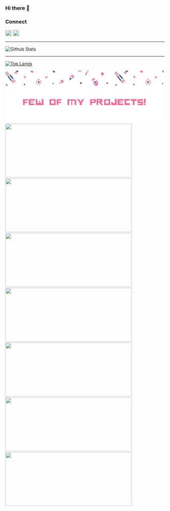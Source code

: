 ### Hi there 👋
### Connect 

<a href="https://www.linkedin.com/in/ajith-kumar-p-m-43aa42192/"><img src = "https://avatars3.githubusercontent.com/u/357098?s=200&v=4" width=20px height=20px></a>
<a href="https://www.instagram.com/ajith_k_p_m/"><img src = "https://avatars3.githubusercontent.com/u/549085?s=200&v=4" width=20px height=20px></a>

<!--
**AJITH-klepsydra/AJITH-klepsydra** is a ✨ _special_ ✨ repository because its `README.md` (this file) appears on your GitHub profile.

Here are some ideas to get you started:

- 🔭 I’m currently working on ...
- 🌱 I’m currently learning ...
- 👯 I’m looking to collaborate on ...
- 🤔 I’m looking for help with ...
- 💬 Ask me about ...
- 📫 How to reach me: ...
- 😄 Pronouns: ...
- ⚡ Fun fact: ...
-->

___

![Github Stats](https://github-readme-stats.vercel.app/api?username=AJITH-klepsydra&show_icons=true&include_all_commits=true&theme=gruvbox&cache_seconds=86400)

___

[![Top Langs](https://github-readme-stats.vercel.app/api/top-langs/?username=AJITH-klepsydra&layout=compact&theme=gruvbox&cache_seconds=86400)](https://github.com/AJITH-klepsydra)


<img src="https://github.com/AJITH-klepsydra/AJITH-klepsydra/blob/main/FEW%20of%20my%20projects!.png?raw=true" align="center" width = 500px heigth = 700px>


<a href="https://github.com/AJITH-klepsydra/pyweek2020">
  <img height=170px width=400px src="https://github-readme-stats.vercel.app/api/pin/?username=AJITH-klepsydra&repo=pyweek2020&&theme=gruvbox&cache_seconds=86400&show_icons=true" />
</a>


<a href="https://github.com/AJITH-klepsydra/viscot-app">
  <img height=170px width=400px src="https://github-readme-stats.vercel.app/api/pin/?username=AJITH-klepsydra&repo=viscot-app&&theme=merko&cache_seconds=86400&show_icons=true" />
</a>


<a href="https://github.com/AJITH-klepsydra/TKM-CONNECT">
  <img height=170px width=400px src="https://github-readme-stats.vercel.app/api/pin/?username=AJITH-klepsydra&repo=TKM-CONNECT&&theme=merko&cache_seconds=86400&show_icons=true" />
</a>


<a href="https://github.com/AJITH-klepsydra/productivity-Timer/">
  <img height=170px width=400px src="https://github-readme-stats.vercel.app/api/pin/?username=AJITH-klepsydra&repo=productivity-Timer&&theme=gruvbox&cache_seconds=86400&show_icons=true" />
</a>

<a href="https://github.com/AJITH-klepsydra/memoir">
  <img height=170px width=400px src="https://github-readme-stats.vercel.app/api/pin/?username=AJITH-klepsydra&repo=memoir&&theme=gruvbox&cache_seconds=86400&show_icons=true" />
</a>

<a href="https://github.com/AJITH-klepsydra/tkmtribe">
  <img height=170px width=400px src="https://github-readme-stats.vercel.app/api/pin/?username=AJITH-klepsydra&repo=tkmtribe&&theme=merko&cache_seconds=86400&show_icons=true" />
</a>


<a href="https://github.com/AJITH-klepsydra/Image_To_Ascii_Art">
  <img height=170px width=400px src="https://github-readme-stats.vercel.app/api/pin/?username=AJITH-klepsydra&repo=Image_To_Ascii_Art&&theme=merko&cache_seconds=86400&show_icons=true" />
</a>
 
